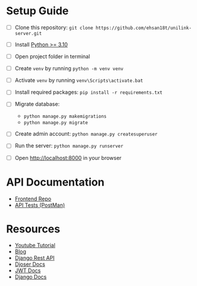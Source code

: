 # Setup Guide
 - [ ] Clone this repository: `git clone https://github.com/ehsan18t/unilink-server.git`
 - [ ] Install [Python >= 3.10](https://www.python.org/downloads/release/python-3100/)
 - [ ] Open project folder in terminal
 - [ ] Create `venv` by running `python -m venv venv`
 - [ ] Activate `venv` by running `venv\Scripts\activate.bat`
 - [ ] Install required packages: `pip install -r requirements.txt`
 - [ ] Migrate database: 
   - `python manage.py makemigrations`
   - `python manage.py migrate`
 - [ ] Create admin account: `python manage.py createsuperuser`
 - [ ] Run the server: `python manage.py runserver`
 - [ ] Open [http://localhost:8000](http://localhost:8000) in your browser


# API Documentation
 - [Frontend Repo](https://github.com/ehsan18t/unilink)
 - [API Tests (PostMan)](https://elements.getpostman.com/redirect?entityId=28446015-f0c7ad26-98e7-47f2-8120-82692c8865e5&entityType=collection)
 

# Resources
 - [Youtube Tutorial](https://www.youtube.com/watch?v=2pZmxh8Tf78)
 - [Blog](https://docs.digitalocean.com/tutorials/app-deploy-django-app/)
 - [Django Rest API](https://www.django-rest-framework.org/)
 - [Djoser Docs](https://djoser.readthedocs.io/en/latest/getting_started.html)
 - [JWT Docs](https://django-rest-framework-simplejwt.readthedocs.io/en/latest/)
 - [Django Docs](https://docs.djangoproject.com/en/)

